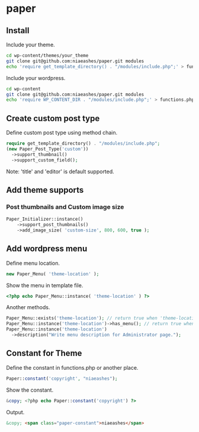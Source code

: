 # paper

## Install

Include your theme.

```bash
cd wp-content/themes/your_theme
git clone git@github.com:niaeashes/paper.git modules
echo 'require get_template_directory() . "/modules/include.php";' > functions.php
```

Include your wordpress.

```bash
cd wp-content
git clone git@github.com:niaeashes/paper.git modules
echo 'require WP_CONTENT_DIR . "/modules/include.php";' > functions.php
```

## Create custom post type

Define custom post type using method chain.

```php
require get_template_directory() . "/modules/include.php";
(new Paper_Post_Type('custom'))
  ->support_thumbnail()
  ->support_custom_field();
```

Note: 'title' and 'editor' is default supported.

## Add theme supports

### Post thumbnails and Custom image size

```php
Paper_Initializer::instance()
	->support_post_thumbnails()
	->add_image_size( 'custom-size', 800, 600, true );
```

## Add wordpress menu

Define menu location.

```php
new Paper_Menu( 'theme-location' );
```

Show the menu in template file.

```php
<?php echo Paper_Menu::instance( 'theme-location' ) ?>
```

Another methods.

```php
Paper_Menu::exists('theme-location'); // return true when 'theme-location' menu is defined, but false in not defined.
Paper_Menu::instance('theme-location')->has_menu(); // return true when menu is defined on administrator screen.
Paper_Menu::instance('theme-location')
  ->description("Write menu description for Administrator page.");
```

## Constant for Theme

Define the constant in functions.php or another place.

```php
Paper::constant('copyright', "niaeashes");
```

Show the constant.

```php
&copy; <?php echo Paper::constant('copyright') ?>
```

Output.

```html
&copy; <span class="paper-constant">niaeashes</span>
```
